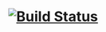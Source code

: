 [![Build Status](https://api.travis-ci.org/leonzmq520/shuati.svg)](https://travis-ci.org/leonzmq520/shuati)
=============
